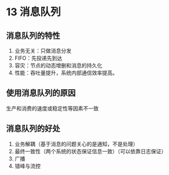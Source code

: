 # 13 消息队列

## 消息队列的特性

1. 业务无关：只做消息分发
2. FIFO：先投递先到达
3. 容灾：节点的动态增删和消息的持久化
4. 性能：吞吐量提升，系统内部通信效率提高。

## 使用消息队列的原因

生产和消费的速度或稳定性等因素不一致

## 消息队列的好处

1. 业务解耦（基于消息的问题关心的是通知，不是处理）
2. 最终一致性（两个系统的状态保证信息一致）（可以依靠日志保证）
3. 广播
4. 错峰与流控